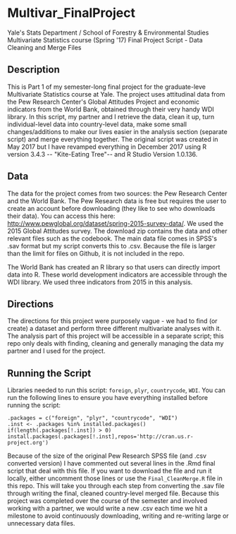 # Multivar_FinalProject
Yale's Stats Department / School of Forestry & Environmental Studies Multivariate Statistics course (Spring '17)
Final Project Script - Data Cleaning and Merge Files 

## Description
This is Part 1 of my semester-long final project for the graduate-leve Multivariate Statistics course at Yale. The project uses attitudinal data from the Pew Research Center's Global Attitudes Project and economic indicators from the World Bank, obtained through their very handy WDI library. In this script, my partner and I retrieve the data, clean it up, turn individual-level data into country-level data, make some small changes/additions to make our lives easier in the analysis section (separate script) and merge everything together. The original script was created in May 2017 but I have revamped everything in December 2017 using R version 3.4.3 -- "Kite-Eating Tree"-- and R Studio Version 1.0.136. 

## Data
The data for the project comes from two sources: the Pew Research Center and the World Bank. The Pew Research data is free but requires the user to create an account before downloading (they like to see who downloads their data). You can access this here: http://www.pewglobal.org/dataset/spring-2015-survey-data/. We used the 2015 Global Attitudes survey. The download zip contains the data and other relevant files such as the codebook. The main data file comes in SPSS's .sav format but my script converts this to .csv. Because the file is larger than the limit for files on Github, it is not included in the repo. 

The World Bank has created an R library so that users can directly import data into R. These world development indicators are accessible through the WDI library. We used three indicators from 2015 in this analysis. 

## Directions
The directions for this project were purposely vague - we had to find (or create) a dataset and perform three different multivariate analyses with it. The analysis part of this project will be accessible in a separate script; this repo only deals with finding, cleaning and generally managing the data my partner and I used for the project.

## Running the Script
Libraries needed to run this script: `foreign`, `plyr`, `countrycode`, `WDI`.  You can run the following lines to ensure you have everything installed before running the script:

```
.packages = c("foreign", "plyr", "countrycode", "WDI")  
.inst <- .packages %in% installed.packages()  
if(length(.packages[!.inst]) > 0) install.packages(.packages[!.inst],repos='http://cran.us.r-project.org')
```

Because of the size of the original Pew Research SPSS file (and .csv converted version) I have commented out several lines in the .Rmd final script that deal with this file. If you want to download the file and run it locally, either uncomment those lines or use the `Final_CleanMerge.R` file in this repo. This will take you through each step from converting the .sav file through writing the final, cleaned country-level merged file. Because this project was completed over the course of the semester and involved working with a partner, we would write a new .csv each time we hit a milestone to avoid continuously downloading, writing and re-writing large or unnecessary data files.


